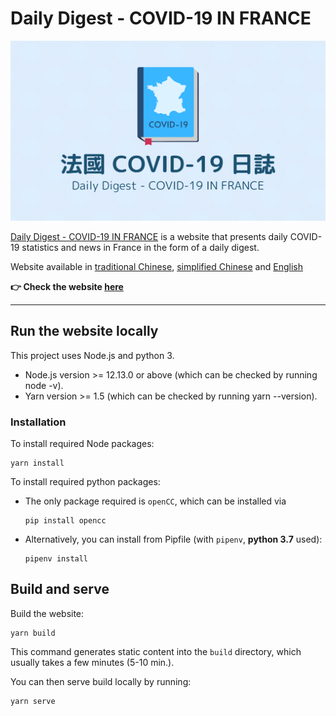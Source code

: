 # Daily Digest - COVID-19 IN FRANCE

![Daily Digest - COVID-19 IN FRANCE](./static/img/social_preview.png)

[Daily Digest - COVID-19 IN FRANCE][website_en] is a website that presents daily COVID-19 statistics and news in France in the form of a daily digest.

Website available in [traditional Chinese][website], [simplified Chinese][website_zh-hans] and [English][website_en]

**👉 Check the website [here][website_en]**

[website]: https://covid-fr.misterfishup.com/
[website_zh-hans]: https://covid-fr.misterfishup.com/zh-Hans/
[website_en]: https://covid-fr.misterfishup.com/en/

---

## Run the website locally

This project uses Node.js and python 3.

- Node.js version >= 12.13.0 or above (which can be checked by running node -v).
- Yarn version >= 1.5 (which can be checked by running yarn --version).

### Installation

To install required Node packages:

```console
yarn install
```

To install required python packages:

- The only package required is `openCC`, which can be installed via

  ```console
  pip install opencc
  ```

- Alternatively, you can install from Pipfile (with `pipenv`, **python 3.7** used):

  ```console
  pipenv install
  ```

## Build and serve

Build the website:

```console
yarn build
```

This command generates static content into the `build` directory, which usually takes a few minutes (5-10 min.).

You can then serve build locally by running:

```console
yarn serve
```
